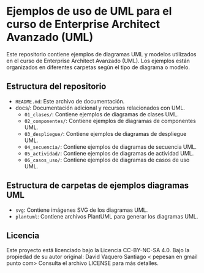 # Ejemplos de uso de UML para el curso de Enterprise Architect Avanzado (UML)

Este repositorio contiene ejemplos de diagramas UML y modelos utilizados en el curso de Enterprise Architect Avanzado (UML). Los ejemplos están organizados en diferentes carpetas según el tipo de diagrama o modelo.
## Estructura del repositorio
- `README.md`: Este archivo de documentación.
- docs/: Documentación adicional y recursos relacionados con UML.
  - `01_clases/`: Contiene ejemplos de diagramas de clases UML.
  - `02_componentes/`: Contiene ejemplos de diagramas de componentes UML.
  - `03_despliegue/`: Contiene ejemplos de diagramas de despliegue UML.
  - `04_secuencia/`: Contiene ejemplos de diagramas de secuencia UML.
  - `05_actividad/`: Contiene ejemplos de diagramas de actividad UML.
  - `06_casos_uso/`: Contiene ejemplos de diagramas de casos de uso UML.
  
## Estructura de carpetas de ejemplos diagramas UML
- `svg`: Contiene imágenes SVG de los diagramas UML.
- `plantuml`: Contiene archivos PlantUML para generar los diagramas UML.
 
## Licencia
Este proyecto está licenciado bajo la Licencia CC-BY-NC-SA 4.0.
Bajo la propiedad de su autor original: David Vaquero Santiago < pepesan en gmail punto com>
Consulta el archivo LICENSE para más detalles.